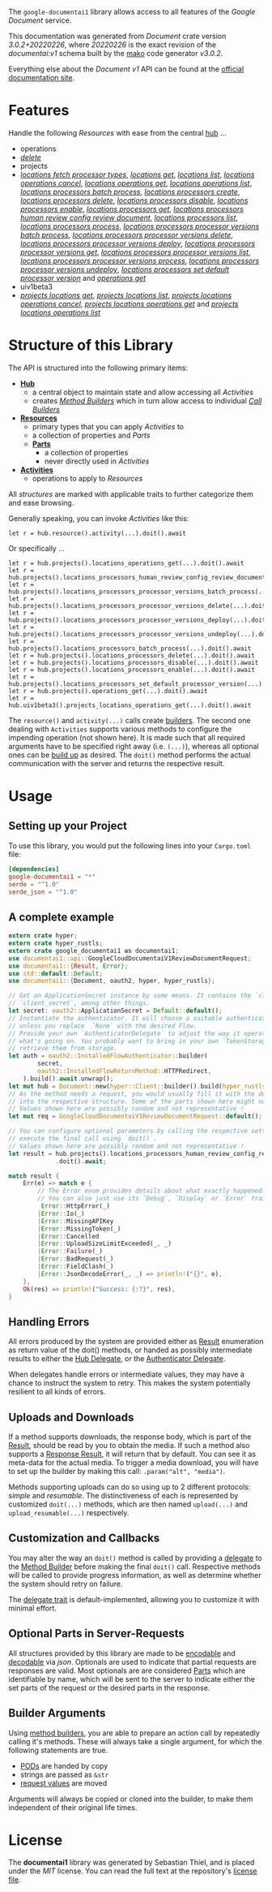 <!---
DO NOT EDIT !
This file was generated automatically from 'src/mako/api/README.md.mako'
DO NOT EDIT !
-->
The `google-documentai1` library allows access to all features of the *Google Document* service.

This documentation was generated from *Document* crate version *3.0.2+20220226*, where *20220226* is the exact revision of the *documentai:v1* schema built by the [mako](http://www.makotemplates.org/) code generator *v3.0.2*.

Everything else about the *Document* *v1* API can be found at the
[official documentation site](https://cloud.google.com/document-ai/docs/).
# Features

Handle the following *Resources* with ease from the central [hub](https://docs.rs/google-documentai1/3.0.2+20220226/google_documentai1/Document) ... 

* operations
 * [*delete*](https://docs.rs/google-documentai1/3.0.2+20220226/google_documentai1/api::OperationDeleteCall)
* projects
 * [*locations fetch processor types*](https://docs.rs/google-documentai1/3.0.2+20220226/google_documentai1/api::ProjectLocationFetchProcessorTypeCall), [*locations get*](https://docs.rs/google-documentai1/3.0.2+20220226/google_documentai1/api::ProjectLocationGetCall), [*locations list*](https://docs.rs/google-documentai1/3.0.2+20220226/google_documentai1/api::ProjectLocationListCall), [*locations operations cancel*](https://docs.rs/google-documentai1/3.0.2+20220226/google_documentai1/api::ProjectLocationOperationCancelCall), [*locations operations get*](https://docs.rs/google-documentai1/3.0.2+20220226/google_documentai1/api::ProjectLocationOperationGetCall), [*locations operations list*](https://docs.rs/google-documentai1/3.0.2+20220226/google_documentai1/api::ProjectLocationOperationListCall), [*locations processors batch process*](https://docs.rs/google-documentai1/3.0.2+20220226/google_documentai1/api::ProjectLocationProcessorBatchProcesCall), [*locations processors create*](https://docs.rs/google-documentai1/3.0.2+20220226/google_documentai1/api::ProjectLocationProcessorCreateCall), [*locations processors delete*](https://docs.rs/google-documentai1/3.0.2+20220226/google_documentai1/api::ProjectLocationProcessorDeleteCall), [*locations processors disable*](https://docs.rs/google-documentai1/3.0.2+20220226/google_documentai1/api::ProjectLocationProcessorDisableCall), [*locations processors enable*](https://docs.rs/google-documentai1/3.0.2+20220226/google_documentai1/api::ProjectLocationProcessorEnableCall), [*locations processors get*](https://docs.rs/google-documentai1/3.0.2+20220226/google_documentai1/api::ProjectLocationProcessorGetCall), [*locations processors human review config review document*](https://docs.rs/google-documentai1/3.0.2+20220226/google_documentai1/api::ProjectLocationProcessorHumanReviewConfigReviewDocumentCall), [*locations processors list*](https://docs.rs/google-documentai1/3.0.2+20220226/google_documentai1/api::ProjectLocationProcessorListCall), [*locations processors process*](https://docs.rs/google-documentai1/3.0.2+20220226/google_documentai1/api::ProjectLocationProcessorProcesCall), [*locations processors processor versions batch process*](https://docs.rs/google-documentai1/3.0.2+20220226/google_documentai1/api::ProjectLocationProcessorProcessorVersionBatchProcesCall), [*locations processors processor versions delete*](https://docs.rs/google-documentai1/3.0.2+20220226/google_documentai1/api::ProjectLocationProcessorProcessorVersionDeleteCall), [*locations processors processor versions deploy*](https://docs.rs/google-documentai1/3.0.2+20220226/google_documentai1/api::ProjectLocationProcessorProcessorVersionDeployCall), [*locations processors processor versions get*](https://docs.rs/google-documentai1/3.0.2+20220226/google_documentai1/api::ProjectLocationProcessorProcessorVersionGetCall), [*locations processors processor versions list*](https://docs.rs/google-documentai1/3.0.2+20220226/google_documentai1/api::ProjectLocationProcessorProcessorVersionListCall), [*locations processors processor versions process*](https://docs.rs/google-documentai1/3.0.2+20220226/google_documentai1/api::ProjectLocationProcessorProcessorVersionProcesCall), [*locations processors processor versions undeploy*](https://docs.rs/google-documentai1/3.0.2+20220226/google_documentai1/api::ProjectLocationProcessorProcessorVersionUndeployCall), [*locations processors set default processor version*](https://docs.rs/google-documentai1/3.0.2+20220226/google_documentai1/api::ProjectLocationProcessorSetDefaultProcessorVersionCall) and [*operations get*](https://docs.rs/google-documentai1/3.0.2+20220226/google_documentai1/api::ProjectOperationGetCall)
* uiv1beta3
 * [*projects locations get*](https://docs.rs/google-documentai1/3.0.2+20220226/google_documentai1/api::Uiv1beta3ProjectLocationGetCall), [*projects locations list*](https://docs.rs/google-documentai1/3.0.2+20220226/google_documentai1/api::Uiv1beta3ProjectLocationListCall), [*projects locations operations cancel*](https://docs.rs/google-documentai1/3.0.2+20220226/google_documentai1/api::Uiv1beta3ProjectLocationOperationCancelCall), [*projects locations operations get*](https://docs.rs/google-documentai1/3.0.2+20220226/google_documentai1/api::Uiv1beta3ProjectLocationOperationGetCall) and [*projects locations operations list*](https://docs.rs/google-documentai1/3.0.2+20220226/google_documentai1/api::Uiv1beta3ProjectLocationOperationListCall)




# Structure of this Library

The API is structured into the following primary items:

* **[Hub](https://docs.rs/google-documentai1/3.0.2+20220226/google_documentai1/Document)**
    * a central object to maintain state and allow accessing all *Activities*
    * creates [*Method Builders*](https://docs.rs/google-documentai1/3.0.2+20220226/google_documentai1/client::MethodsBuilder) which in turn
      allow access to individual [*Call Builders*](https://docs.rs/google-documentai1/3.0.2+20220226/google_documentai1/client::CallBuilder)
* **[Resources](https://docs.rs/google-documentai1/3.0.2+20220226/google_documentai1/client::Resource)**
    * primary types that you can apply *Activities* to
    * a collection of properties and *Parts*
    * **[Parts](https://docs.rs/google-documentai1/3.0.2+20220226/google_documentai1/client::Part)**
        * a collection of properties
        * never directly used in *Activities*
* **[Activities](https://docs.rs/google-documentai1/3.0.2+20220226/google_documentai1/client::CallBuilder)**
    * operations to apply to *Resources*

All *structures* are marked with applicable traits to further categorize them and ease browsing.

Generally speaking, you can invoke *Activities* like this:

```Rust,ignore
let r = hub.resource().activity(...).doit().await
```

Or specifically ...

```ignore
let r = hub.projects().locations_operations_get(...).doit().await
let r = hub.projects().locations_processors_human_review_config_review_document(...).doit().await
let r = hub.projects().locations_processors_processor_versions_batch_process(...).doit().await
let r = hub.projects().locations_processors_processor_versions_delete(...).doit().await
let r = hub.projects().locations_processors_processor_versions_deploy(...).doit().await
let r = hub.projects().locations_processors_processor_versions_undeploy(...).doit().await
let r = hub.projects().locations_processors_batch_process(...).doit().await
let r = hub.projects().locations_processors_delete(...).doit().await
let r = hub.projects().locations_processors_disable(...).doit().await
let r = hub.projects().locations_processors_enable(...).doit().await
let r = hub.projects().locations_processors_set_default_processor_version(...).doit().await
let r = hub.projects().operations_get(...).doit().await
let r = hub.uiv1beta3().projects_locations_operations_get(...).doit().await
```

The `resource()` and `activity(...)` calls create [builders][builder-pattern]. The second one dealing with `Activities` 
supports various methods to configure the impending operation (not shown here). It is made such that all required arguments have to be 
specified right away (i.e. `(...)`), whereas all optional ones can be [build up][builder-pattern] as desired.
The `doit()` method performs the actual communication with the server and returns the respective result.

# Usage

## Setting up your Project

To use this library, you would put the following lines into your `Cargo.toml` file:

```toml
[dependencies]
google-documentai1 = "*"
serde = "^1.0"
serde_json = "^1.0"
```

## A complete example

```Rust
extern crate hyper;
extern crate hyper_rustls;
extern crate google_documentai1 as documentai1;
use documentai1::api::GoogleCloudDocumentaiV1ReviewDocumentRequest;
use documentai1::{Result, Error};
use std::default::Default;
use documentai1::{Document, oauth2, hyper, hyper_rustls};

// Get an ApplicationSecret instance by some means. It contains the `client_id` and 
// `client_secret`, among other things.
let secret: oauth2::ApplicationSecret = Default::default();
// Instantiate the authenticator. It will choose a suitable authentication flow for you, 
// unless you replace  `None` with the desired Flow.
// Provide your own `AuthenticatorDelegate` to adjust the way it operates and get feedback about 
// what's going on. You probably want to bring in your own `TokenStorage` to persist tokens and
// retrieve them from storage.
let auth = oauth2::InstalledFlowAuthenticator::builder(
        secret,
        oauth2::InstalledFlowReturnMethod::HTTPRedirect,
    ).build().await.unwrap();
let mut hub = Document::new(hyper::Client::builder().build(hyper_rustls::HttpsConnector::with_native_roots().https_or_http().enable_http1().enable_http2().build()), auth);
// As the method needs a request, you would usually fill it with the desired information
// into the respective structure. Some of the parts shown here might not be applicable !
// Values shown here are possibly random and not representative !
let mut req = GoogleCloudDocumentaiV1ReviewDocumentRequest::default();

// You can configure optional parameters by calling the respective setters at will, and
// execute the final call using `doit()`.
// Values shown here are possibly random and not representative !
let result = hub.projects().locations_processors_human_review_config_review_document(req, "humanReviewConfig")
             .doit().await;

match result {
    Err(e) => match e {
        // The Error enum provides details about what exactly happened.
        // You can also just use its `Debug`, `Display` or `Error` traits
         Error::HttpError(_)
        |Error::Io(_)
        |Error::MissingAPIKey
        |Error::MissingToken(_)
        |Error::Cancelled
        |Error::UploadSizeLimitExceeded(_, _)
        |Error::Failure(_)
        |Error::BadRequest(_)
        |Error::FieldClash(_)
        |Error::JsonDecodeError(_, _) => println!("{}", e),
    },
    Ok(res) => println!("Success: {:?}", res),
}

```
## Handling Errors

All errors produced by the system are provided either as [Result](https://docs.rs/google-documentai1/3.0.2+20220226/google_documentai1/client::Result) enumeration as return value of
the doit() methods, or handed as possibly intermediate results to either the 
[Hub Delegate](https://docs.rs/google-documentai1/3.0.2+20220226/google_documentai1/client::Delegate), or the [Authenticator Delegate](https://docs.rs/yup-oauth2/*/yup_oauth2/trait.AuthenticatorDelegate.html).

When delegates handle errors or intermediate values, they may have a chance to instruct the system to retry. This 
makes the system potentially resilient to all kinds of errors.

## Uploads and Downloads
If a method supports downloads, the response body, which is part of the [Result](https://docs.rs/google-documentai1/3.0.2+20220226/google_documentai1/client::Result), should be
read by you to obtain the media.
If such a method also supports a [Response Result](https://docs.rs/google-documentai1/3.0.2+20220226/google_documentai1/client::ResponseResult), it will return that by default.
You can see it as meta-data for the actual media. To trigger a media download, you will have to set up the builder by making
this call: `.param("alt", "media")`.

Methods supporting uploads can do so using up to 2 different protocols: 
*simple* and *resumable*. The distinctiveness of each is represented by customized 
`doit(...)` methods, which are then named `upload(...)` and `upload_resumable(...)` respectively.

## Customization and Callbacks

You may alter the way an `doit()` method is called by providing a [delegate](https://docs.rs/google-documentai1/3.0.2+20220226/google_documentai1/client::Delegate) to the 
[Method Builder](https://docs.rs/google-documentai1/3.0.2+20220226/google_documentai1/client::CallBuilder) before making the final `doit()` call. 
Respective methods will be called to provide progress information, as well as determine whether the system should 
retry on failure.

The [delegate trait](https://docs.rs/google-documentai1/3.0.2+20220226/google_documentai1/client::Delegate) is default-implemented, allowing you to customize it with minimal effort.

## Optional Parts in Server-Requests

All structures provided by this library are made to be [encodable](https://docs.rs/google-documentai1/3.0.2+20220226/google_documentai1/client::RequestValue) and 
[decodable](https://docs.rs/google-documentai1/3.0.2+20220226/google_documentai1/client::ResponseResult) via *json*. Optionals are used to indicate that partial requests are responses 
are valid.
Most optionals are are considered [Parts](https://docs.rs/google-documentai1/3.0.2+20220226/google_documentai1/client::Part) which are identifiable by name, which will be sent to 
the server to indicate either the set parts of the request or the desired parts in the response.

## Builder Arguments

Using [method builders](https://docs.rs/google-documentai1/3.0.2+20220226/google_documentai1/client::CallBuilder), you are able to prepare an action call by repeatedly calling it's methods.
These will always take a single argument, for which the following statements are true.

* [PODs][wiki-pod] are handed by copy
* strings are passed as `&str`
* [request values](https://docs.rs/google-documentai1/3.0.2+20220226/google_documentai1/client::RequestValue) are moved

Arguments will always be copied or cloned into the builder, to make them independent of their original life times.

[wiki-pod]: http://en.wikipedia.org/wiki/Plain_old_data_structure
[builder-pattern]: http://en.wikipedia.org/wiki/Builder_pattern
[google-go-api]: https://github.com/google/google-api-go-client

# License
The **documentai1** library was generated by Sebastian Thiel, and is placed 
under the *MIT* license.
You can read the full text at the repository's [license file][repo-license].

[repo-license]: https://github.com/Byron/google-apis-rsblob/main/LICENSE.md
